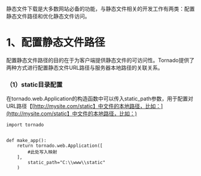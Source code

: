 静态文件下载是大多数网站必备的功能，与静态文件相关的开发工作有两类：配置静态文件路径和优化静态文件访问。

# 1、配置静态文件路径

配置静态文件路径的目的在于为客户端提供静态文件的可访问性。Tornado提供了两种方式进行配置静态文件URL路径与服务器本地路径的关联关系。

### （1）static目录配置

在tornado.web.Application的构造函数中可以传入static\_path参数，用于配置对URL路径【[http://mysite.com/static】中文件的本地路径，比如：](http://mysite.com/static】中文件的本地路径，比如：)

```
import tornado


def make_app():
    return tornado.web.Application([
        #此处写入映射
    ],
        static_path="C:\\www\\static"
    )
```



